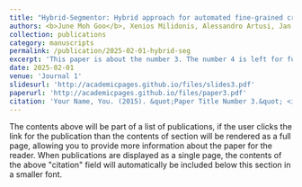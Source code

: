 ```yaml
---
title: "Hybrid-Segmentor: Hybrid approach for automated fine-grained crack segmentation in civil infrastructure"
authors: <b>June Moh Goo</b>, Xenios Milidonis, Alessandro Artusi, Jan Boehm, Carlo Ciliberto
collection: publications
category: manuscripts
permalink: /publication/2025-02-01-hybrid-seg
excerpt: 'This paper is about the number 3. The number 4 is left for future work.'
date: 2025-02-01
venue: 'Journal 1'
slidesurl: 'http://academicpages.github.io/files/slides3.pdf'
paperurl: 'http://academicpages.github.io/files/paper3.pdf'
citation: 'Your Name, You. (2015). &quot;Paper Title Number 3.&quot; <i>Journal 1</i>. 1(3).'
---
```


The contents above will be part of a list of publications, if the user clicks the link for the publication than the contents of section will be rendered as a full page, allowing you to provide more information about the paper for the reader. When publications are displayed as a single page, the contents of the above "citation" field will automatically be included below this section in a smaller font.
